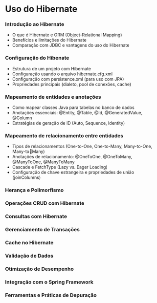 # Uso do Hibernate

### Introdução ao Hibernate
- O que é Hibernate e ORM (Object-Relational Mapping) 
- Benefícios e limitações do Hibernate 
- Comparação com JDBC e vantagens do uso do Hibernate
  
### Configuração do Hibenate
- Estrutura de um projeto com Hibernate
- Configuração usando o arquivo hibernate.cfg.xml
- Configuração com persistence.xml (para uso com JPA)
- Propriedades principais (dialeto, pool de conexões, cache)
  
### Mapeamento de entidades e anotações
- Como mapear classes Java para tabelas no banco de dados
- Anotações essenciais: @Entity, @Table, @Id, @GeneratedValue, @Column
- Estratégias de geração de ID (Auto, Sequence, Identity)
  
### Mapeamento de relacionamento entre entidades
- Tipos de relacionamentos (One-to-One, One-to-Many, Many-to-One, Many-toMany)
- Anotações de relacionamento: @OneToOne, @OneToMany, @ManyToOne, @ManyToMany
- Cascade e FetchType (Lazy vs. Eager Loading)
- Configuração de chave estrangeira e propriedades de união (joinColumns)

### Herança e Polimorfismo
### Operações CRUD com Hibernate
### Consultas com Hibernate
### Gerenciamento de Transações
### Cache no Hibernate
### Validação de Dados
### Otimização de Desempenho
### Integração com o Spring Framework
###  Ferramentas e Práticas de Depuração



